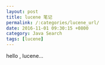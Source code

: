 ```yaml
---
layout: post
title: lucene 笔记
permalink: /:categories/lucene_url/
date: 2016-11-01 09:30:15 +0800
category: Java Search
tags: [lucene]
---
```


hello , lucene...
